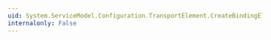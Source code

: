 ```yaml
---
uid: System.ServiceModel.Configuration.TransportElement.CreateBindingElement
internalonly: False
---
```

